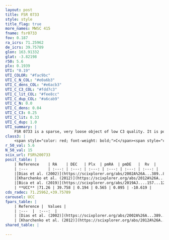 ```yaml
---
layout: post
title: FSR 0733
style: style
title_flag: true
more_names: MWSC 415
fname: fsr0733
fov: 0.187
ra_icrs: 71.25962
de_icrs: 39.75789
glon: 163.91332
glat: -3.82198
r50: 5.6
plx: 0.1939
UTI: "0.19"
UTI_COLOR: "#fac9bc"
UTI_C_N_COL: "#e0a6b3"
UTI_C_dens_COL: "#e6acb3"
UTI_C_C3_COL: "#fdd7c3"
UTI_C_lit_COL: "#fee8cc"
UTI_C_dup_COL: "#a6cab9"
UTI_C_N: 0.0
UTI_C_dens: 0.04
UTI_C_C3: 0.25
UTI_C_lit: 0.33
UTI_C_dup: 1.0
UTI_summary: |
    FSR 0733 is a sparse, very loose object of low C3 quality. It is poorly studied in the literature, with no articles listed in the last 6 years.<br><br><span style="color: #99180f; font-weight: bold;">Warning: </span>contains less than 25 stars with <i>P>0.5</i> estimated.
class3: |
    <span style="color: red; font-weight: bold;">C</span><span style="color: red; font-weight: bold;">C</span>
r_50_val: 5.6
N_50_val: 15
scix_url: FSR%200733
posit_table: |
    | Reference    | RA    | DEC   | Plx  | pmRA  | pmDE   |  Rv  |
    | :---         | :---: | :---: | :---: | :---: | :---: | :---: |
    |[Dias et al. (2002)](https://scixplorer.org/abs/2002A%26A...389..871D) | 71.283 | 39.776 | -- | -0.76 | 0.12 | -- |
    |[Kharchenko et al. (2012)](https://scixplorer.org/abs/2012A%26A...543A.156K) | 71.295 | 39.76 | -- | -0.76 | 0.12 | -- |
    |[Bica et al. (2019)](https://scixplorer.org/abs/2019AJ....157...12B) | 71.288 | 39.771 | -- | -- | -- | -- |
    | **UCC** |71.26 | 39.758 | 0.194 | 0.565 | 0.095 | -10.619 | 
cds_radec: 71.25962,+39.75789
carousel: UCC
fpars_table: |
    | Reference |  Values |
    | :---  |  :---:  |
    | [Dias et al. (2002)](https://scixplorer.org/abs/2002A%26A...389..871D) | `E(B-V)=0.5, Dist=1500.0, Age=9.06` |
    | [Kharchenko et al. (2012)](https://scixplorer.org/abs/2012A%26A...543A.156K) | `e_bv=0.5, distance=1500, log_age=9.06` |
shared_table: |
    
---
```

